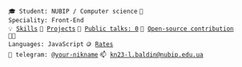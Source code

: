<code>🎓 Student: NUBIP / Computer science</code>
<code>👷 Speciality: Front-End</code><br>
<code>💡 [Skills](SKILLS.md)</code>
<code>🧻 [Projects](PROJECTS.md)</code>
<code>📢 [Public talks: 0](TALKS.md)</code>
<code>👀 [Open-source contribution](CONTRIBUTION.md)</code><br>
<code>🧑‍💻 Languages: JavaScript</code>
<code>🪙 [Rates](RATES.md)</code><br>
<code>💬 telegram: [@your-nikname](https://telegram.me/your-nikname)</code>
<code>📫 [kn23-l.baldin@nubip.edu.ua](mailto:kn23-l.baldin@nubip.edu.ua)</code>
